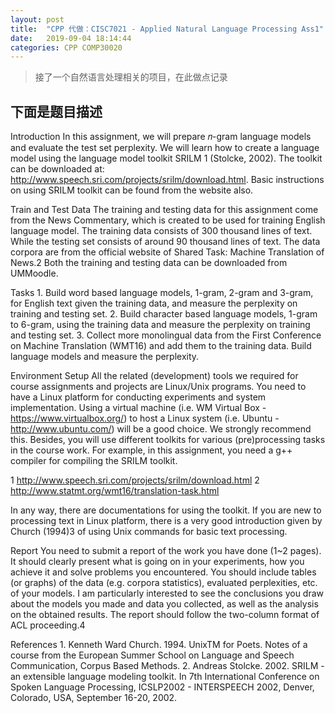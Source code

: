 ```yaml
---
layout: post
title:  "CPP 代做：CISC7021 - Applied Natural Language Processing Ass1"
date:   2019-09-04 18:14:44
categories: CPP COMP30020
---
```


> 接了一个自然语言处理相关的项目，在此做点记录


## 下面是题目描述

Introduction In this assignment, we will prepare 𝑛-gram language models and evaluate the test set perplexity. We will learn how to create a language model using the language model toolkit SRILM 1 (Stolcke, 2002). The toolkit can be downloaded at: http://www.speech.sri.com/projects/srilm/download.html. Basic instructions on using SRILM toolkit can be found from the website also. 
 
Train and Test Data The training and testing data for this assignment come from the News Commentary, which is created to be used for training English language model. The training data consists of 300 thousand lines of text. While the testing set consists of around 90 thousand lines of text. The data corpora are from the official website of Shared Task: Machine Translation of News.2 Both the training and testing data can be downloaded from UMMoodle. 
 
Tasks 1. Build word based language models, 1-gram, 2-gram and 3-gram, for English text given the training data, and measure the perplexity on training and testing set. 2. Build character based language models, 1-gram to 6-gram, using the training data and measure the perplexity on training and testing set. 3. Collect more monolingual data from the First Conference on Machine Translation (WMT16) and add them to the training data. Build language models and measure the perplexity. 
 
Environment Setup All the related (development) tools we required for course assignments and projects are Linux/Unix programs. You need to have a Linux platform for conducting experiments and system implementation. Using a virtual machine (i.e. WM Virtual Box - https://www.virtualbox.org/) to host a Linux system (i.e. Ubuntu - http://www.ubuntu.com/) will be a good choice. We strongly recommend this. Besides, you will use different toolkits for various (pre)processing tasks in the course work. For example, in this assignment, you need a g++ compiler for compiling the SRILM toolkit. 
 
1 http://www.speech.sri.com/projects/srilm/download.html  2 http://www.statmt.org/wmt16/translation-task.html  

 
In any way, there are documentations for using the toolkit. If you are new to processing text in Linux platform, there is a very good introduction given by Church (1994)3 of using Unix commands for basic text processing.   
 
Report You need to submit a report of the work you have done (1~2 pages). It should clearly present what is going on in your experiments, how you achieve it and solve problems you encountered. You should include tables (or graphs) of the data (e.g. corpora statistics), evaluated perplexities, etc. of your models. I am particularly interested to see the conclusions you draw about the models you made and data you collected, as well as the analysis on the obtained results. The report should follow the two-column format of ACL proceeding.4 
 
References 1. Kenneth Ward Church. 1994. UnixTM for Poets. Notes of a course from the European Summer School on Language and Speech Communication, Corpus Based Methods. 2. Andreas Stolcke. 2002. SRILM - an extensible language modeling toolkit. In 7th International Conference on Spoken Language Processing, ICSLP2002 - INTERSPEECH 2002, Denver, Colorado, USA, September 16-20, 2002. 